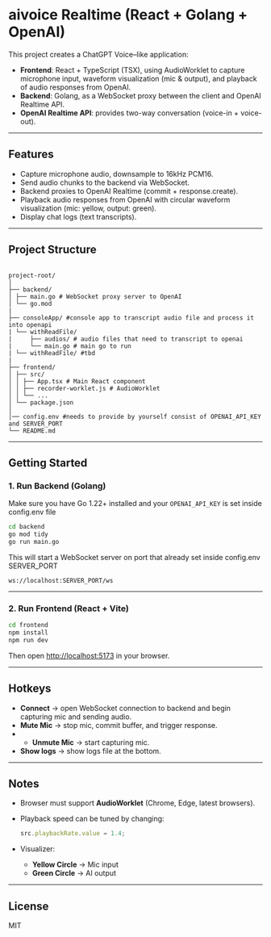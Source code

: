 # aivoice Realtime (React + Golang + OpenAI)

This project creates a ChatGPT Voice–like application:
- **Frontend**: React + TypeScript (TSX), using AudioWorklet to capture microphone input, waveform visualization (mic & output), and playback of audio responses from OpenAI.
- **Backend**: Golang, as a WebSocket proxy between the client and OpenAI Realtime API.
- **OpenAI Realtime API**: provides two-way conversation (voice-in + voice-out).

---

## Features
- Capture microphone audio, downsample to 16kHz PCM16.
- Send audio chunks to the backend via WebSocket.
- Backend proxies to OpenAI Realtime (commit + response.create).
- Playback audio responses from OpenAI with circular waveform visualization (mic: yellow, output: green).
- Display chat logs (text transcripts).

---

## Project Structure
```

project-root/
│
├── backend/
│ ├── main.go # WebSocket proxy server to OpenAI
│ └── go.mod
|
├── consoleApp/ #console app to transcript audio file and process it into openapi
| └── withReadFile/
|     ├── audios/ # audio files that need to transcript to openai
|     └── main.go # main go to run
| └── withReadFile/ #tbd
|
├── frontend/
│ ├── src/
│ │ ├── App.tsx # Main React component
│ │ ├── recorder-worklet.js # AudioWorklet
│ │ └── ...
│ └── package.json
│
│── config.env #needs to provide by yourself consist of OPENAI_API_KEY and SERVER_PORT
└── README.md

````

---

## Getting Started

### 1. Run Backend (Golang)
Make sure you have Go 1.22+ installed and your `OPENAI_API_KEY` is set inside config.env file

```bash
cd backend
go mod tidy
go run main.go
````

This will start a WebSocket server on port that already set inside config.env SERVER_PORT

```
ws://localhost:SERVER_PORT/ws
```

---

### 2. Run Frontend (React + Vite)

```bash
cd frontend
npm install
npm run dev
```

Then open [http://localhost:5173](http://localhost:5173) in your browser.

---

## Hotkeys

* **Connect** → open WebSocket connection to backend and begin capturing mic and sending audio.
* **Mute Mic** → stop mic, commit buffer, and trigger response.
* * **Unmute Mic** → start capturing mic.
* **Show logs** → show logs file at the bottom.

---

## Notes

* Browser must support **AudioWorklet** (Chrome, Edge, latest browsers).
* Playback speed can be tuned by changing:

  ```ts
  src.playbackRate.value = 1.4;
  ```
* Visualizer:

  * **Yellow Circle** → Mic input
  * **Green Circle** → AI output

---

## License

MIT
